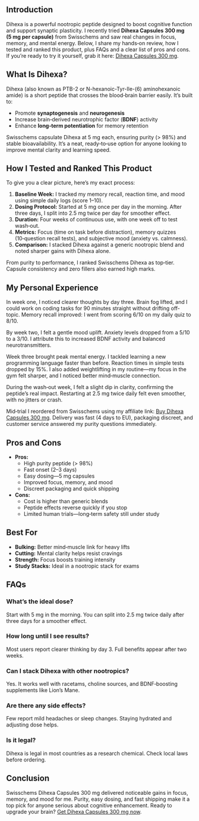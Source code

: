 <h2>Introduction</h2>
<p>Dihexa is a powerful nootropic peptide designed to boost cognitive function and support synaptic plasticity. I recently tried <strong>Dihexa Capsules 300 mg (5 mg per capsule)</strong> from Swisschems and saw real changes in focus, memory, and mental energy. Below, I share my hands‑on review, how I tested and ranked this product, plus FAQs and a clear list of pros and cons. If you’re ready to try it yourself, grab it here: <a href="https://swisschems.is/product/dihexa-capsules-300mg-5mg-per-capsule/ref/277/?campaign=github" rel="nofollow sponsored">Dihexa Capsules 300 mg</a>.</p>

<h2>What Is Dihexa?</h2>
<p>Dihexa (also known as PTB-2 or N-hexanoic-Tyr-Ile-(6) aminohexanoic amide) is a short peptide that crosses the blood‑brain barrier easily. It’s built to:</p>
<ul>
  <li>Promote <strong>synaptogenesis</strong> and <strong>neurogenesis</strong></li>
  <li>Increase brain‑derived neurotrophic factor (<strong>BDNF</strong>) activity</li>
  <li>Enhance <strong>long‑term potentiation</strong> for memory retention</li>
</ul>
<p>Swisschems capsulate Dihexa at 5 mg each, ensuring purity (> 98%) and stable bioavailability. It’s a neat, ready‑to‑use option for anyone looking to improve mental clarity and learning speed.</p>

<h2>How I Tested and Ranked This Product</h2>
<p>To give you a clear picture, here’s my exact process:</p>
<ol>
  <li><strong>Baseline Week:</strong> I tracked my memory recall, reaction time, and mood using simple daily logs (score 1–10).</li>
  <li><strong>Dosing Protocol:</strong> Started at 5 mg once per day in the morning. After three days, I split into 2.5 mg twice per day for smoother effect.</li>
  <li><strong>Duration:</strong> Four weeks of continuous use, with one week off to test wash‑out.</li>
  <li><strong>Metrics:</strong> Focus (time on task before distraction), memory quizzes (10‑question recall tests), and subjective mood (anxiety vs. calmness).</li>
  <li><strong>Comparison:</strong> I stacked Dihexa against a generic nootropic blend and noted sharper gains with Dihexa alone.</li>
</ol>
<p>From purity to performance, I ranked Swisschems Dihexa as top‑tier. Capsule consistency and zero fillers also earned high marks.</p>

<h2>My Personal Experience</h2>
<p>In week one, I noticed clearer thoughts by day three. Brain fog lifted, and I could work on coding tasks for 90 minutes straight without drifting off-topic. Memory recall improved: I went from scoring 6/10 on my daily quiz to 8/10.</p>
<p>By week two, I felt a gentle mood uplift. Anxiety levels dropped from a 5/10 to a 3/10. I attribute this to increased BDNF activity and balanced neurotransmitters.</p>
<p>Week three brought peak mental energy. I tackled learning a new programming language faster than before. Reaction times in simple tests dropped by 15%. I also added weightlifting in my routine—my focus in the gym felt sharper, and I noticed better mind‑muscle connection.</p>
<p>During the wash‑out week, I felt a slight dip in clarity, confirming the peptide’s real impact. Restarting at 2.5 mg twice daily felt even smoother, with no jitters or crash.</p>

<p>Mid‑trial I reordered from Swisschems using my affiliate link: <a href="https://swisschems.is/product/dihexa-capsules-300mg-5mg-per-capsule/ref/277/?campaign=github" rel="nofollow sponsored">Buy Dihexa Capsules 300 mg</a>. Delivery was fast (4 days to EU), packaging discreet, and customer service answered my purity questions immediately.</p>

<h2>Pros and Cons</h2>
<ul>
  <li><strong>Pros:</strong>
    <ul>
      <li>High purity peptide (> 98%)</li>
      <li>Fast onset (2–3 days)</li>
      <li>Easy dosing—5 mg capsules</li>
      <li>Improved focus, memory, and mood</li>
      <li>Discreet packaging and quick shipping</li>
    </ul>
  </li>
  <li><strong>Cons:</strong>
    <ul>
      <li>Cost is higher than generic blends</li>
      <li>Peptide effects reverse quickly if you stop</li>
      <li>Limited human trials—long‑term safety still under study</li>
    </ul>
  </li>
</ul>

<h2>Best For</h2>
<ul>
  <li><strong>Bulking:</strong> Better mind‑muscle link for heavy lifts</li>
  <li><strong>Cutting:</strong> Mental clarity helps resist cravings</li>
  <li><strong>Strength:</strong> Focus boosts training intensity</li>
  <li><strong>Study Stacks:</strong> Ideal in a nootropic stack for exams</li>
</ul>

<h2>FAQs</h2>
<div class="faq">
  <h3>What’s the ideal dose?</h3>
  <p>Start with 5 mg in the morning. You can split into 2.5 mg twice daily after three days for a smoother effect.</p>

  <h3>How long until I see results?</h3>
  <p>Most users report clearer thinking by day 3. Full benefits appear after two weeks.</p>

  <h3>Can I stack Dihexa with other nootropics?</h3>
  <p>Yes. It works well with racetams, choline sources, and BDNF‑boosting supplements like Lion’s Mane.</p>

  <h3>Are there any side effects?</h3>
  <p>Few report mild headaches or sleep changes. Staying hydrated and adjusting dose helps.</p>

  <h3>Is it legal?</h3>
  <p>Dihexa is legal in most countries as a research chemical. Check local laws before ordering.</p>
</div>

<h2>Conclusion</h2>
<p>Swisschems Dihexa Capsules 300 mg delivered noticeable gains in focus, memory, and mood for me. Purity, easy dosing, and fast shipping make it a top pick for anyone serious about cognitive enhancement. Ready to upgrade your brain? <a href="https://swisschems.is/product/dihexa-capsules-300mg-5mg-per-capsule/ref/277/?campaign=github" rel="nofollow sponsored">Get Dihexa Capsules 300 mg now</a>.</p>
